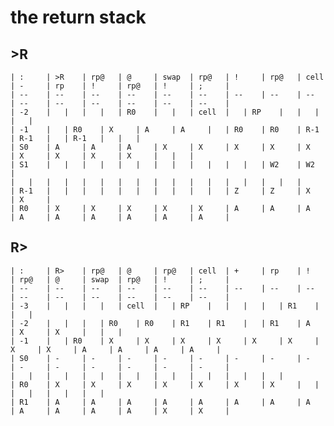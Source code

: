 # the return stack

## >R

	| : 	| >R 	| rp@ 	| @ 	| swap 	| rp@ 	| ! 	| rp@ 	| cell 	| - 	| rp 	| ! 	| rp@ 	| ! 	| ; 	|
	| -- 	| -- 	| -- 	| -- 	| -- 	| -- 	| -- 	| -- 	| -- 	| -- 	| -- 	| -- 	| -- 	| -- 	| -- 	|
	| -2 	| 	| 	| 	| 	| R0 	| 	| 	| cell 	| 	| RP 	| 	| 	| 	| 	| 
	| -1 	| 	| R0 	| X 	| A 	| A 	| 	| R0 	| R0 	| R-1	| R-1 	| 	| R-1 	| 	| 	|
	| S0 	| A 	| A 	| A 	| X 	| X 	| X 	| X 	| X 	| X 	| X 	| X 	| X 	| 	| 	|
	| S1 	| 	| 	| 	| 	| 	| 	| 	| 	| 	| 	| 	| 	| W2 	| W2 	| 
	| 	| 	| 	| 	| 	| 	| 	| 	| 	| 	| 	| 	| 	| 	| 	| 	|
	| R-1 	| 	| 	| 	| 	| 	| 	| 	| 	| 	| 	| Z 	| Z 	| X 	| X 	|
	| R0 	| X 	| X 	| X 	| X 	| X 	| A 	| A 	| A 	| A 	| A 	| A 	| A 	| A 	| A 	|

## R>

	| : 	| R> 	| rp@ 	| @ 	| rp@ 	| cell 	| + 	| rp 	| ! 	| rp@ 	| @ 	| swap 	| rp@ 	| ! 	| ; 	|
	| -- 	| -- 	| -- 	| -- 	| -- 	| -- 	| -- 	| -- 	| -- 	| -- 	| -- 	| -- 	| -- 	| -- 	| -- 	|
	| -3 	| 	| 	| 	| 	| cell 	| 	| RP 	| 	| 	| 	| 	| R1 	| 	| 	|
	| -2 	| 	| 	| 	| R0 	| R0 	| R1 	| R1 	| 	| R1 	| A 	| X 	| X 	| 	| 	|
	| -1 	| 	| R0 	| X 	| X 	| X 	| X 	| X 	| X 	| X 	| X 	| A 	| A 	| A 	| A 	|
	| S0 	| - 	| - 	| - 	| - 	| - 	| - 	| - 	| - 	| - 	| - 	| - 	| - 	| - 	| - 	|
	| 	| 	| 	| 	| 	| 	| 	| 	| 	| 	| 	| 	| 	| 	| 	|
	| R0 	| X 	| X 	| X 	| X 	| X 	| X 	| X 	| 	| 	| 	| 	| 	| 	| 	|
	| R1 	| A 	| A 	| A 	| A 	| A 	| A 	| A 	| A 	| A 	| A 	| A 	| A 	| X 	| X 	|

